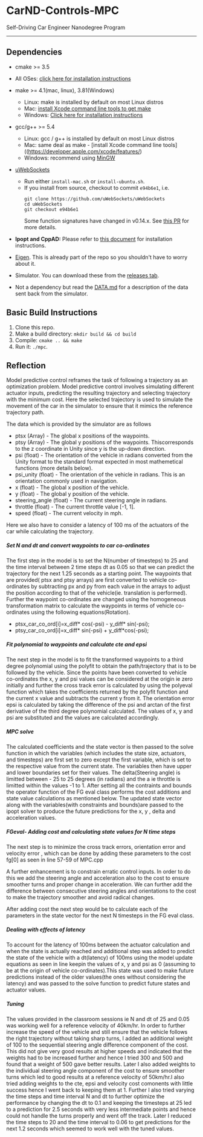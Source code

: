 # CarND-Controls-MPC
Self-Driving Car Engineer Nanodegree Program

---

## Dependencies

* cmake >= 3.5
 * All OSes: [click here for installation instructions](https://cmake.org/install/)
* make >= 4.1(mac, linux), 3.81(Windows)
  * Linux: make is installed by default on most Linux distros
  * Mac: [install Xcode command line tools to get make](https://developer.apple.com/xcode/features/)
  * Windows: [Click here for installation instructions](http://gnuwin32.sourceforge.net/packages/make.htm)
* gcc/g++ >= 5.4
  * Linux: gcc / g++ is installed by default on most Linux distros
  * Mac: same deal as make - [install Xcode command line tools]((https://developer.apple.com/xcode/features/)
  * Windows: recommend using [MinGW](http://www.mingw.org/)
* [uWebSockets](https://github.com/uWebSockets/uWebSockets)
  * Run either `install-mac.sh` or `install-ubuntu.sh`.
  * If you install from source, checkout to commit `e94b6e1`, i.e.
    ```
    git clone https://github.com/uWebSockets/uWebSockets
    cd uWebSockets
    git checkout e94b6e1
    ```
    Some function signatures have changed in v0.14.x. See [this PR](https://github.com/udacity/CarND-MPC-Project/pull/3) for more details.

* **Ipopt and CppAD:** Please refer to [this document](https://github.com/udacity/CarND-MPC-Project/blob/master/install_Ipopt_CppAD.md) for installation instructions.
* [Eigen](http://eigen.tuxfamily.org/index.php?title=Main_Page). This is already part of the repo so you shouldn't have to worry about it.
* Simulator. You can download these from the [releases tab](https://github.com/udacity/self-driving-car-sim/releases).
* Not a dependency but read the [DATA.md](./DATA.md) for a description of the data sent back from the simulator.


## Basic Build Instructions

1. Clone this repo.
2. Make a build directory: `mkdir build && cd build`
3. Compile: `cmake .. && make`
4. Run it: `./mpc`.

## Reflection

Model predictive control reframes the task of following a trajectory as an optimization problem. Model predictive control involves simulating different actuator inputs, predicting the resulting trajectory and selecting trajectory with the minimum cost. Here the selected trajectory is used to simulate the movement of the car in the simulator to ensure that it mimics the reference trajectory path.

The data which is provided by the simulator are as follows

* ptsx (Array) - The global x positions of the waypoints.
* ptsy (Array) - The global y positions of the waypoints. Thiscorresponds to the z coordinate in Unity since y is the up-down direction.
* psi (float) - The orientation of the vehicle in radians converted from the Unity format to the standard format expected in most mathemetical functions (more details below).
* psi_unity (float) - The orientation of the vehicle in radians. This is an orientation commonly used in navigation.
* x (float) - The global x position of the vehicle.
* y (float) - The global y position of the vehicle.
* steering_angle (float) - The current steering angle in radians.
* throttle (float) - The current throttle value [-1, 1].
* speed (float) - The current velocity in mph.

Here we also have to consider a latency of 100 ms of the actuators of the car while calculating the trajectory.

##### Set N and dt and convert waypoints to car co-ordinates
The first step in the model is to set the N(number of timesteps) to 25 and the time interval between 2 time steps dt as 0.05 so that we can predict the trajectory for the next 1.25 seconds as a starting point. The waypoints that are provided( ptsx and ptsy arrays) are first converted to vehicle co-ordinates by subtracting px and py from each value in the arrays to adjust the position according to that of the vehicle(ie. translation is performed). Further the waypoint co-ordinates are changed using the homogeneous transformation matrix to calculate the waypoints in terms of vehicle co-ordinates using the following equations(Rotation).

* ptsx_car_co_ord[i]=x_diff* cos(-psi) - y_diff* sin(-psi);
* ptsy_car_co_ord[i]=x_diff* sin(-psi) + y_diff*cos(-psi);


##### Fit polynomial to waypoints and calculate cte and epsi
The next step in the model is to fit the transformed waypoints to a third degree polynomial using the polyfit to obtain the path/trajectory that is to be followed by the vehicle. Since the points have been converted to vehicle co-ordinates the x, y and psi values can be considered at the origin ie zero  initially and further the cross track error is calculated by using the polyeval function which takes the coefficients returned by the polyfit function and the current x value and subtracts the current y from it. The orientation error epsi is calculated by taking the difference of the psi  and arctan  of the first derivative of the third degree polynomial calculated. The values of x, y and psi are substituted and the values are calculated accordingly.

##### MPC solve
The calculated coefficients and the state vector is then passed to the solve function in which the  variables (which includes the state size, actuators, and timesteps) are first set to zero except the first variable, which is set to the respective value from the current state. The variables then have upper and lower boundaries set for their values.  The delta(Steering angle) is limitted between - 25 to 25 degrees (in radians) and the a ie throttle is limitted within the values  -1 to 1. After setting all the contraints and bounds the operator function of the FG eval class performs the cost additions and state value calculations as mentioned below. The updated state vector along with the variables(with constraints and bounds)are passed to the ipopt solver to produce the future predictions for the x, y , delta and acceleration values.

##### FGeval- Adding cost and calculating state values for N time steps

The next step is to minimize the cross track errors, orientation error and  velocity error , which can be done by adding these parameters to the cost fg[0] as seen in line 57-59 of MPC.cpp

 A further enhancement is to constrain erratic control inputs. In order to do this we add the steering angle and acceleration also to the cost  to ensure smoother turns and proper change in acceleration. We can further add the difference between consecutive steering angles and orientations to the cost to make the trajectory smoother and avoid radical changes. 


 After adding cost the next step would be to calculate each of the parameters in the state vector for the next N timesteps in the FG eval class.


##### Dealing with effects of latency

To account for the latency of 100ms between the actuator calculation and  when the state is actually reached and additional step was added to predict the state of the vehicle with a dt(latency) of 100ms using the model update equations as seen in line  keepin the values of x, y and psi as 0 (assuming to be at the origin of vehicle co-ordinates).This state was used to make future predictions instead of the older values(the ones without considering the latency) and was passed to the solve function to predict future states and actuator values.

##### Tuning

The values provided in the classroom sessions ie N and dt of 25 and 0.05 was working well for a reference velocity of 40km/hr. In order to further increase the speed of the vehicle and still ensure that the vehicle follows the right trajectory without taking sharp turns, I added an additional weight of 100 to the sequential steering angle difference component of the cost. This did not give very good results at higher speeds and indicated that the weights had to be increased further and hence I tried 300 and 500 and found that a weight of 500 gave better results. Later I also added weights to the individual steering angle component of the cost to ensure smoother turns which led to good results at a reference velocity of 50km/hr.I also tried adding weights to the cte, epsi and velocity cost comonents with little success hence I went back to keeping them at 1. Further I also tried varying the time steps and time interval N and dt to further optimize the performance by changing the dt to 0.1 and keeping the timesteps at 25 led to a prediction for 2.5 seconds with very less intermediate points and hence could not handle the turns properly and went off the track. Later I reduced the time steps to 20 and the time interval to 0.06 to get predictions for the next 1.2 seconds which seemed to work well with the tuned values.


 





